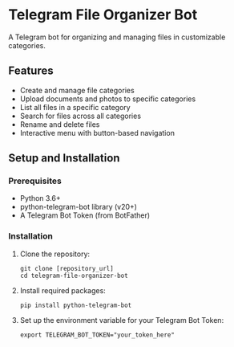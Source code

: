 # Telegram File Organizer Bot

A Telegram bot for organizing and managing files in customizable categories.

## Features

- Create and manage file categories
- Upload documents and photos to specific categories
- List all files in a specific category
- Search for files across all categories
- Rename and delete files
- Interactive menu with button-based navigation

## Setup and Installation

### Prerequisites

- Python 3.6+
- python-telegram-bot library (v20+)
- A Telegram Bot Token (from BotFather)

### Installation

1. Clone the repository:
   ```
   git clone [repository_url]
   cd telegram-file-organizer-bot
   ```

2. Install required packages:
   ```
   pip install python-telegram-bot
   ```

3. Set up the environment variable for your Telegram Bot Token:
   ```
   export TELEGRAM_BOT_TOKEN="your_token_here"
   